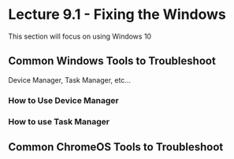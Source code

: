 # Lecture 9.1 - Fixing the Windows

This section will focus on using Windows 10

## Common Windows Tools to Troubleshoot
Device Manager, Task Manager, etc...

### How to Use Device Manager

### How to use Task Manager

## Common ChromeOS Tools to Troubleshoot
